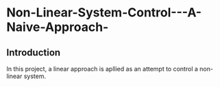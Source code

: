 # Non-Linear-System-Control---A-Naive-Approach-

## Introduction
In this project, a linear approach is apllied as an attempt to control a non-linear system.
